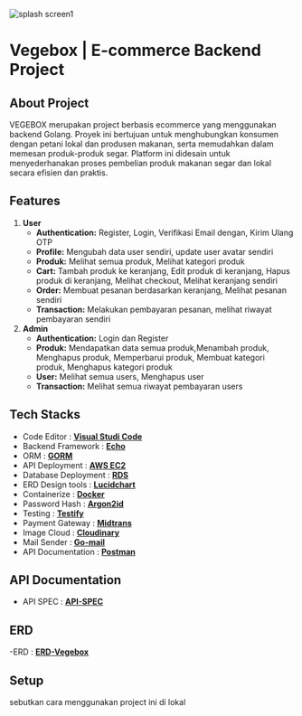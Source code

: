 ![splash screen1](https://github.com/Zinc4/go-vegebox/assets/65228679/575fa45c-7308-460e-9b39-1e6f7ff0e8ed)

# Vegebox | E-commerce Backend Project

## About Project

VEGEBOX merupakan project berbasis ecommerce yang menggunakan backend Golang. Proyek ini bertujuan untuk menghubungkan konsumen dengan petani lokal dan produsen makanan, serta memudahkan dalam memesan produk-produk segar. Platform ini didesain untuk menyederhanakan proses pembelian produk makanan segar dan lokal secara efisien dan praktis.

## Features

1. **User**
   - **Authentication:** Register, Login, Verifikasi Email dengan, Kirim Ulang OTP
   - **Profile:** Mengubah data user sendiri, update user avatar sendiri
   - **Produk:** Melihat semua produk, Melihat kategori produk
   - **Cart:** Tambah produk ke keranjang, Edit produk di keranjang, Hapus produk di keranjang, Melihat checkout, Melihat keranjang sendiri
   - **Order:** Membuat pesanan berdasarkan keranjang, Melihat pesanan sendiri
   - **Transaction:** Melakukan pembayaran pesanan, melihat riwayat pembayaran sendiri
2. **Admin**
   - **Authentication:** Login dan Register
   - **Produk:** Mendapatkan data semua produk,Menambah produk, Menghapus produk, Memperbarui produk, Membuat kategori produk, Menghapus kategori produk
   - **User:** Melihat semua users, Menghapus user
   - **Transaction:** Melihat semua riwayat pembayaran users

## Tech Stacks

- Code Editor : **[Visual Studi Code](https://code.visualstudio.com/download)**
- Backend Framework : **[Echo](https://echo.labstack.com/)**
- ORM : **[GORM](https://gorm.io/index.html)**
- API Deployment : **[AWS EC2](https://aws.amazon.com/pm/ec2/?gclid=CjwKCAjw0YGyBhByEiwAQmBEWgU7A2vW-SxsWNH4QFqQIJ1ahXK9YST-yb4vVPm6S99PRFvkFqPRqxoCXQcQAvD_BwE&trk=361ccc4f-68c4-4038-bf6c-0586bee109dc&sc_channel=ps&ef_id=CjwKCAjw0YGyBhByEiwAQmBEWgU7A2vW-SxsWNH4QFqQIJ1ahXK9YST-yb4vVPm6S99PRFvkFqPRqxoCXQcQAvD_BwE:G:s&s_kwcid=AL!4422!3!476956795566!e!!g!!aws%20ec2!11543056243!112002963829)**
- Database Deployment : **[RDS](https://aws.amazon.com/free/database/?gclid=CjwKCAjw0YGyBhByEiwAQmBEWviCXIEtUNS0IlMQSE-o64FINgri6vL8QCihqB6qUot-jJx5eReF2hoC4N4QAvD_BwE&trk=fc551e06-56b0-418c-9ddd-5c9dba18569b&sc_channel=ps&ef_id=CjwKCAjw0YGyBhByEiwAQmBEWviCXIEtUNS0IlMQSE-o64FINgri6vL8QCihqB6qUot-jJx5eReF2hoC4N4QAvD_BwE:G:s&s_kwcid=AL!4422!3!548908918497!e!!g!!aws%20rds!11543056228!112002957989)**
- ERD Design tools : **[Lucidchart](https://www.lucidchart.com/pages/)**
- Containerize : **[Docker](https://www.docker.com/)**
- Password Hash : **[Argon2id](https://github.com/alexedwards/argon2id)**
- Testing : **[Testify](https://github.com/stretchr/testify)**
- Payment Gateway : **[Midtrans](https://dashboard.midtrans.com/login)**
- Image Cloud : **[Cloudinary](https://cloudinary.com/)**
- Mail Sender : **[Go-mail](github.com/wneessen/go-mail)**
- API Documentation : **[Postman](https://www.postman.com/)**

## API Documentation

- API SPEC : **[API-SPEC](https://documenter.getpostman.com/view/21327885/2sA3JNaLGA#1cbfed67-9322-4b11-9bbc-0b465d73f18c)**

## ERD

-ERD : **[ERD-Vegebox](<![erd](https://github.com/Zinc4/go-vegebox/assets/65228679/a11cd85a-24e7-4092-8a1d-5830600201cf)>)**

## Setup

sebutkan cara menggunakan project ini di lokal
